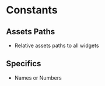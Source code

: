 # Constants


## Assets Paths
* Relative assets paths to all widgets

## Specifics
* Names or Numbers